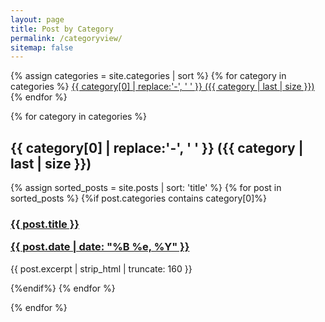 ```yaml
---
layout: page
title: Post by Category
permalink: /categoryview/
sitemap: false
---
```

    
<div>
{% assign categories = site.categories | sort %}
{% for category in categories %}
<span class="site-tag">
<a href="#{{ category | first | slugify }}">
{{ category[0] | replace:'-', ' ' }} ({{ category | last | size }})
</a>
</span>
{% endfor %}
</div>

<div id="index">

{% for category in categories %}
<a name="{{ category[0] }}"></a><h2>{{ category[0] | replace:'-', ' ' }} ({{ category | last | size }}) </h2>
{% assign sorted_posts = site.posts | sort: 'title' %}
{% for post in sorted_posts %}
{%if post.categories contains category[0]%}

<h3><a href="{{ site.url }}{{site.baseurl}}{{ post.url }}" title="{{ post.title }}">{{ post.title }} <p class="date">{{ post.date |  date: "%B %e, %Y" }}</p></a></h3>
<p>{{ post.excerpt | strip_html | truncate: 160 }}</p>

{%endif%}
{% endfor %}

{% endfor %}
</div>
